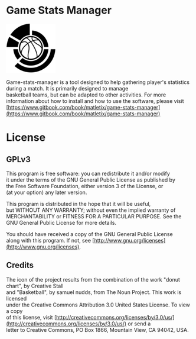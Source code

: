 # Game Stats Manager

![](/assets/icon.png)

Game-stats-manager is a tool designed to help gathering player's statistics  
during a match. It is primarily designed to manage  
basketball teams, but can be adapted to other activities.
For more information about how to install and how to use the software, please
visit [https://www.gitbook.com/book/matletix/game-stats-manager](https://www.gitbook.com/book/matletix/game-stats-manager)

# License

## GPLv3

This program is free software: you can redistribute it and/or modify  
it under the terms of the GNU General Public License as published by  
the Free Software Foundation, either version 3 of the License, or  
\(at your option\) any later version.

This program is distributed in the hope that it will be useful,  
but WITHOUT ANY WARRANTY; without even the implied warranty of  
MERCHANTABILITY or FITNESS FOR A PARTICULAR PURPOSE.  See the  
GNU General Public License for more details.

You should have received a copy of the GNU General Public License  
along with this program.  If not, see [http://www.gnu.org/licenses](http://www.gnu.org/licenses).

## Credits

The icon of the project results from the combination of the work "donut chart", by Creative Stall  
and "Basketball", by samuel nudds, from The Noun Project. This work is licensed  
under the Creative Commons Attribution 3.0 United States License. To view a copy  
of this license, visit [http://creativecommons.org/licenses/by/3.0/us/](http://creativecommons.org/licenses/by/3.0/us/) or send a  
letter to Creative Commons, PO Box 1866, Mountain View, CA 94042, USA.

